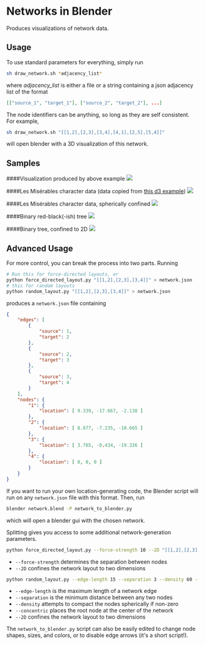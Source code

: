Networks in Blender
============================

Produces visualizations of network data.

Usage
-----

To use standard parameters for everything, simply run

```bash
sh draw_network.sh *adjacency_list*
```

where *adjacency_list* is either a file or a string containing a json adjacency
list of the format

```json
[["source_1", "target_1"], ["source_2", "target_2"], ...]
```

The node identifiers can be anything, so long as they are self consistent.
For example,

```bash
sh draw_network.sh "[[1,2],[2,3],[3,4],[4,1],[2,5],[5,4]]"
```

will open blender with a 3D visualization of this network.


Samples
-------

####Visualization produced by above example
![](http://www.patrick-fuller.com/wp-content/uploads/2013/01/trigonal_wheel.png)

####Les Misérables character data (data copied from [this d3 example](http://bl.ocks.org/4062045))
![](http://www.patrick-fuller.com/wp-content/uploads/2013/01/les_miserables.png)

####Les Misérables character data, spherically confined
![](http://www.patrick-fuller.com/wp-content/uploads/2013/01/d3_spherically_confined.png)

####Binary red-black(-ish) tree
![](http://www.patrick-fuller.com/wp-content/uploads/2013/01/red_black_tree_3d.png)

####Binary tree, confined to 2D
![](http://www.patrick-fuller.com/wp-content/uploads/2013/01/red_black_tree_2d.png)


Advanced Usage
--------------

For more control, you can break the process into two parts. Running

```bash
# Run this for force-directed layouts, or
python force_directed_layout.py "[[1,2],[2,3],[3,4]]" > network.json
# this for random layouts
python random_layout.py "[[1,2],[2,3],[3,4]]" > network.json
```

produces a `network.json` file containing

```json
{
    "edges": [
        {
            "source": 1, 
            "target": 2
        }, 
        {
            "source": 2, 
            "target": 3
        }, 
        {
            "source": 3, 
            "target": 4
        }
    ], 
    "nodes": {
        "1": {
            "location": [ 9.339, -17.667, -2.138 ]
        }, 
        "2": {
            "location": [ 8.877, -7.235, -10.665 ]
        }, 
        "3": {
            "location": [ 3.765, -0.434, -19.326 ]
        }, 
        "4": {
            "location": [ 0, 0, 0 ]
        }
    }
}
```

If you want to run your own location-generating code, the Blender script will
run on any `network.json` file with this format. Then, run

```bash
blender network.blend -P network_to_blender.py
```

which will open a blender gui with the chosen network.

Splitting gives you access to some additional network-generation parameters.

```bash
python force_directed_layout.py --force-strength 10 --2D "[[1,2],[2,3],[3,4]]"
```

 * `--force-strength` determines the separation between nodes
 * `--2D` confines the network layout to two dimensions


```bash
python random_layout.py --edge-length 15 --separation 3 --density 60 --concentric --2D "[[1,2],[2,3],[3,4]]"
```

 * `--edge-length` is the maximum length of a network edge
 * `--separation` is the minimum distance between any two nodes
 * `--density` attempts to compact the nodes spherically if non-zero
 * `--concentric` places the root node at the center of the network
 * `--2D` confines the network layout to two dimensions

The `network_to_blender.py` script can also be easily edited to change node
shapes, sizes, and colors, or to disable edge arrows (it's a short script!).

